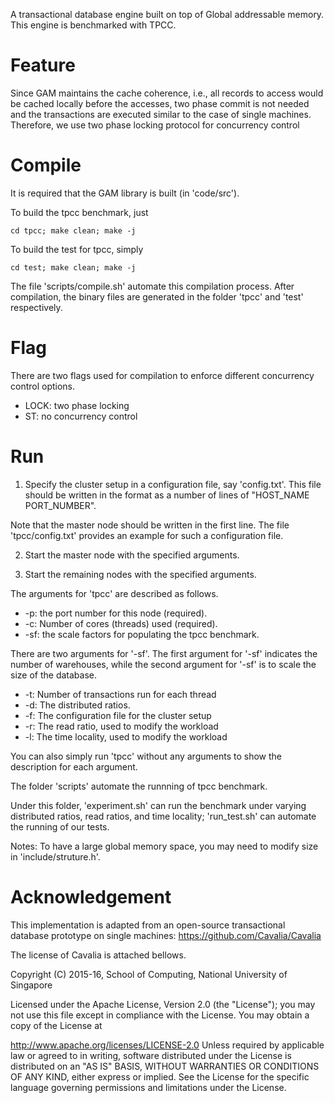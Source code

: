 A transactional database engine built on top of Global addressable memory.
This engine is benchmarked with TPCC.

# Feature

Since GAM maintains the cache coherence, i.e., all records to access would be cached locally before the accesses, two phase commit is not needed and the transactions are executed similar to the case of single machines.
Therefore, we use two phase locking protocol for concurrency control

# Compile

It is required that the GAM library is built (in 'code/src').

To build the tpcc benchmark, just

```
cd tpcc; make clean; make -j
```

To build the test for tpcc, simply

```
cd test; make clean; make -j
```

The file 'scripts/compile.sh' automate this compilation process.
After compilation, the binary files are generated in the folder 'tpcc' and 'test' respectively.

# Flag

There are two flags used for compilation to enforce different concurrency control options.

- LOCK: two phase locking
- ST: no concurrency control

# Run

1. Specify the cluster setup in a configuration file, say 'config.txt'.
   This file should be written in the format as a number of lines of "HOST_NAME PORT_NUMBER".

Note that the master node should be written in the first line.
The file 'tpcc/config.txt' provides an example for such a configuration file.

2. Start the master node with the specified arguments.

3. Start the remaining nodes with the specified arguments.

The arguments for 'tpcc' are described as follows.

- -p: the port number for this node (required).
- -c: Number of cores (threads) used (required).
- -sf: the scale factors for populating the tpcc benchmark.

There are two arguments for '-sf'.
The first argument for '-sf' indicates the number of warehouses, while the second argument for '-sf' is to scale the size of the database.

- -t: Number of transactions run for each thread
- -d: The distributed ratios.
- -f: The configuration file for the cluster setup
- -r: The read ratio, used to modify the workload
- -l: The time locality, used to modify the workload

You can also simply run 'tpcc' without any arguments to show the description for each argument.

The folder 'scripts' automate the runnning of tpcc benchmark.

Under this folder, 'experiment.sh' can run the benchmark under varying distributed ratios, read ratios, and time locality;
'run_test.sh' can automate the running of our tests.

Notes: To have a large global memory space, you may need to modify size in 'include/struture.h'.

# Acknowledgement

This implementation is adapted from an open-source transactional database prototype on single machines:
https://github.com/Cavalia/Cavalia

The license of Cavalia is attached bellows.

Copyright (C) 2015-16, School of Computing, National University of Singapore

Licensed under the Apache License, Version 2.0 (the "License"); you may not use this file except in compliance with the License. You may obtain a copy of the License at

http://www.apache.org/licenses/LICENSE-2.0
Unless required by applicable law or agreed to in writing, software distributed under the License is distributed on an "AS IS" BASIS, WITHOUT WARRANTIES OR CONDITIONS OF ANY KIND, either express or implied. See the License for the specific language governing permissions and limitations under the License.
